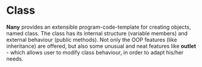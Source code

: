 Class
=====

**Nany** provides an extensible program-code-template for creating objects, named class. The class has its internal structure (variable members) and external behaviour (public methods). Not only the OOP features (like inheritance) are offered, but also some unusual and neat features like **outlet** - which allows user to modify class behaviour, in order to adapt his/her needs.